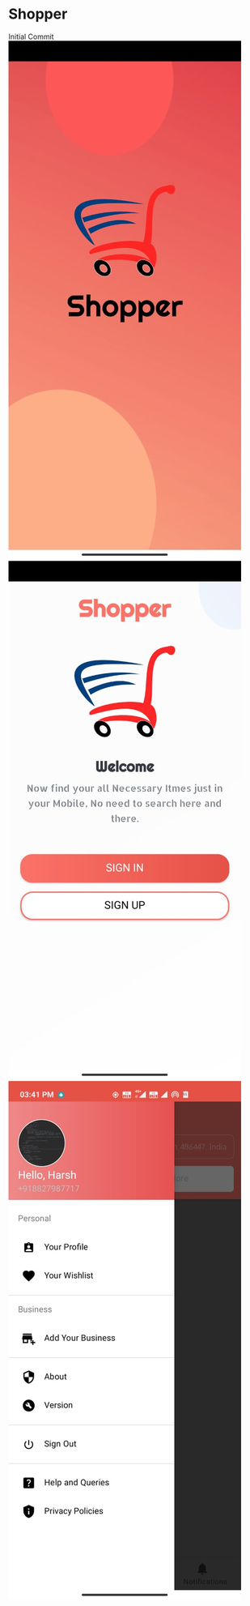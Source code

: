 # Shopper
Initial Commit
![alt text](https://github.com/Harsh7717/Shopper/blob/master/Splash.jpeg?raw=true)
![alt text](https://github.com/Harsh7717/Shopper/blob/master/Intro.jpeg?raw=true)
![alt text](https://github.com/Harsh7717/Shopper/blob/master/Navigation.jpeg?raw=true)
